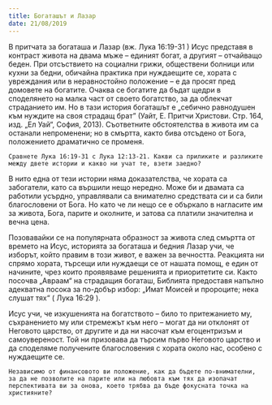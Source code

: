 ```yaml
---
title: Богаташът и Лазар
date: 21/08/2019
---
```


В притчата за богаташа и Лазар (вж. Лука 16:19-31 ) Исус представя в контраст живота на двама мъже – единият богат, а другият – отчайващо беден. При отсъствието на социални грижи, обществени болници или кухни за бедни, обичайна практика при нуждаещите се, хората с увреждания или в неравностойно положение – е да просят пред домовете на богатите. Очаква се богатите да бъдат щедри в споделянето на малка част от своето богатство, за да облекчат страданието им. Но в тази история богаташът е „себично равнодушен към нуждите на своя страдащ брат” (Уайт, Е. Притчи Христови. Стр. 164, изд. „Ел Уай“, София, 2013). Съответните обстоятелства в живота им са останали непроменени; но в смъртта, както бива отсъдено от Бога, положението драматично се променя.

`Сравнете Лука 16:19-31 с Лука 12:13-21. Какви са приликите и разликите между двете истории и какво ни учат те, взети заедно?`

В нито една от тези истории няма доказателства, че хората са забогатели, като са вършили нещо нередно. Може би и двамата са работили усърдно, управлявали са внимателно средствата си и са били благословени от Бога. Но като че ли нещо се е объркало в нагласите им за живота, Бога, парите и околните, и затова са платили значителна и вечна цена.

Позовавайки се на популярната образност за живота след смъртта от времето на Исус, историята за богаташа и бедния Лазар учи, че изборът, който правим в този живот, е важен за вечността. Реакцията ни спрямо хората, търсещи или нуждаещи се от нашата помощ, е един от начините, чрез които проявяваме решенията и приоритетите си. Както посочва „Авраам“ на страдащия богаташ, Библията предоставя напълно адекватна посока за по-добър избор: „Имат Моисей и пророците; нека слушат тях“ ( Лука 16:29 ).

Исус учи, че изкушенията на богатството – било то притежанието му, съхранението му или стремежът към него – могат да ни отклонят от Неговото царство, от другите и да ни насочат към егоцентризъм и самоувереност. Той ни призовава да търсим първо Неговото царство и да споделяме получените благословения с хората около нас, особено с нуждаещите се.

`Независимо от финансовото ви положение, как да бъдете по-внимателни, за да не позволите на парите или на любовта към тях да изопачат перспективата ви за онова, което трябва да бъде фокусната точка на християните?`